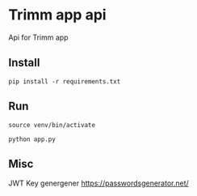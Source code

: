 # Trimm app api
Api for Trimm app

## Install
`pip install -r requirements.txt`

## Run
`source venv/bin/activate`

`python app.py`


## Misc
JWT Key genergener
https://passwordsgenerator.net/